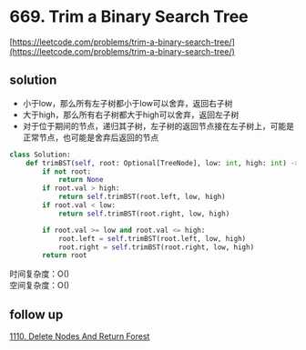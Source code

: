 # 669. Trim a Binary Search Tree

[https://leetcode.com/problems/trim-a-binary-search-tree/](https://leetcode.com/problems/trim-a-binary-search-tree/)

## solution

- 小于low，那么所有左子树都小于low可以舍弃，返回右子树
- 大于high，那么所有右子树都大于high可以舍弃，返回左子树
- 对于位于期间的节点，递归其子树，左子树的返回节点接在左子树上，可能是正常节点，也可能是舍弃后返回的节点

```python
class Solution:
    def trimBST(self, root: Optional[TreeNode], low: int, high: int) -> Optional[TreeNode]:
        if not root:
            return None
        if root.val > high:
            return self.trimBST(root.left, low, high)
        if root.val < low:
            return self.trimBST(root.right, low, high)

        if root.val >= low and root.val <= high:
            root.left = self.trimBST(root.left, low, high)
            root.right = self.trimBST(root.right, low, high)
        return root
```

时间复杂度：O() <br>
空间复杂度：O()

## follow up

[1110. Delete Nodes And Return Forest](./1110.%20Delete%20Nodes%20And%20Return%20Forest.md)
